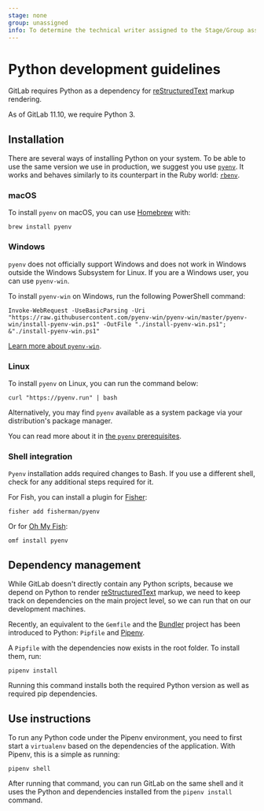 ```yaml
---
stage: none
group: unassigned
info: To determine the technical writer assigned to the Stage/Group associated with this page, see https://about.gitlab.com/handbook/product/ux/technical-writing/#assignments
---
```


# Python development guidelines

GitLab requires Python as a dependency for [reStructuredText](https://docutils.sourceforge.io/rst.html)
markup rendering.

As of GitLab 11.10, we require Python 3.

## Installation

There are several ways of installing Python on your system. To be able to use the same version we use in production,
we suggest you use [`pyenv`](https://github.com/pyenv/pyenv). It works and behaves similarly to its counterpart in the
Ruby world: [`rbenv`](https://github.com/rbenv/rbenv).

### macOS

To install `pyenv` on macOS, you can use [Homebrew](https://brew.sh/) with:

```shell
brew install pyenv
```

### Windows

`pyenv` does not officially support Windows and does not work in Windows outside the Windows Subsystem for Linux. If you are a Windows user, you can use `pyenv-win`.

To install `pyenv-win` on Windows, run the following PowerShell command:

```shell
Invoke-WebRequest -UseBasicParsing -Uri "https://raw.githubusercontent.com/pyenv-win/pyenv-win/master/pyenv-win/install-pyenv-win.ps1" -OutFile "./install-pyenv-win.ps1"; &"./install-pyenv-win.ps1"
```

[Learn more about `pyenv-win`](https://github.com/pyenv-win/pyenv-win).

### Linux

To install `pyenv` on Linux, you can run the command below:

```shell
curl "https://pyenv.run" | bash
```

Alternatively, you may find `pyenv` available as a system package via your distribution's package manager.

You can read more about it in [the `pyenv` prerequisites](https://github.com/pyenv/pyenv-installer#prerequisites).

### Shell integration

`Pyenv` installation adds required changes to Bash. If you use a different shell,
check for any additional steps required for it.

For Fish, you can install a plugin for [Fisher](https://github.com/jorgebucaran/fisher):

```shell
fisher add fisherman/pyenv
```

Or for [Oh My Fish](https://github.com/oh-my-fish/oh-my-fish):

```shell
omf install pyenv
```

## Dependency management

While GitLab doesn't directly contain any Python scripts, because we depend on Python to render
[reStructuredText](https://docutils.sourceforge.io/rst.html) markup, we need to keep track on dependencies
on the main project level, so we can run that on our development machines.

Recently, an equivalent to the `Gemfile` and the [Bundler](https://bundler.io/) project has been introduced to Python:
`Pipfile` and [Pipenv](https://pipenv.readthedocs.io/en/latest/).

A `Pipfile` with the dependencies now exists in the root folder. To install them, run:

```shell
pipenv install
```

Running this command installs both the required Python version as well as required pip dependencies.

## Use instructions

To run any Python code under the Pipenv environment, you need to first start a `virtualenv` based on the dependencies
of the application. With Pipenv, this is a simple as running:

```shell
pipenv shell
```

After running that command, you can run GitLab on the same shell and it uses the Python and dependencies
installed from the `pipenv install` command.
